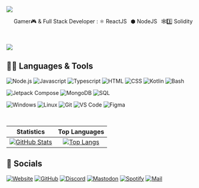 [![](./media/banner-friendly-transparent.png)](https://zyrouge.is-a.dev/)

<p align="center">
Gamer🎮 & Full Stack Developer : ⚛ ReactJS⠀⬢ NodeJS⠀🕸️3️⃣ Solidity
</p>

<br>

[![](./media/divider.png)](https://zyrouge.is-a.dev/)

## 👨‍💻 Languages & Tools

![Node.js](https://img.shields.io/static/v1?style=flat-square&label=&message=Node.js&color=0a0a0a&logo=nodedotjs&logoColor=d946ef)
![Javascript](https://img.shields.io/static/v1?style=flat-square&label=&message=Javascript&color=0a0a0a&logo=javascript&logoColor=d946ef)
![Typescript](https://img.shields.io/static/v1?style=flat-square&label=&message=Typescript&color=0a0a0a&logo=typescript&logoColor=d946ef)
![HTML](https://img.shields.io/static/v1?style=flat-square&label=&message=HTML&color=0a0a0a&logo=html5&logoColor=d946ef)
![CSS](https://img.shields.io/static/v1?style=flat-square&label=&message=CSS&color=0a0a0a&logo=css3&logoColor=d946ef)
![Kotlin](https://img.shields.io/static/v1?style=flat-square&label=&message=Kotlin&color=0a0a0a&logo=kotlin&logoColor=d946ef)
![Bash](https://img.shields.io/static/v1?style=flat-square&label=&message=Bash&color=0a0a0a&logo=gnu-bash&logoColor=d946ef)

![Jetpack Compose](https://img.shields.io/static/v1?style=flat-square&label=&message=Jetpack%20Compose&color=0a0a0a&logo=jetpack-compose&logoColor=d946ef)
![MongoDB](https://img.shields.io/static/v1?style=flat-square&label=&message=MongoDB&color=0a0a0a&logo=mongodb&logoColor=d946ef)
![SQL](https://img.shields.io/static/v1?style=flat-square&label=&message=SQL&color=0a0a0a&logo=sqlite&logoColor=d946ef)

![Windows](https://img.shields.io/static/v1?style=flat-square&label=&message=Windows&color=0a0a0a&logo=windows&logoColor=d946ef)
![Linux](https://img.shields.io/static/v1?style=flat-square&label=&message=Linux&color=0a0a0a&logo=linux&logoColor=d946ef)
![Git](https://img.shields.io/static/v1?style=flat-square&label=&message=Git&color=0a0a0a&logo=git&logoColor=d946ef)
![VS Code](https://img.shields.io/static/v1?style=flat-square&label=&message=VS%20Code&color=0a0a0a&logo=visualstudiocode&logoColor=d946ef)
![Figma](https://img.shields.io/static/v1?style=flat-square&label=&message=Figma&color=0a0a0a&logo=figma&logoColor=d946ef)

<br>

|                                                                                                             Statistics                                                                                                             |                                                                                                               Top Languages                                                                                                               |
| :--------------------------------------------------------------------------------------------------------------------------------------------------------------------------------------------------------------------------------: | :---------------------------------------------------------------------------------------------------------------------------------------------------------------------------------------------------------------------------------------: |
| [![GitHub Stats](https://github-readme-stats.zohan.tech/api?username=Logeshvarman&show_icons=true&hide_border=true&title_color=D946EF&text_color=D946EF&icon_color=a234b3&bg_color=0a0a0a&hide_title=true)](https://github.com/Logeshvarman) | [![Top Langs](https://github-readme-stats.zohan.tech/api/top-langs/?username=Logeshvarman&layout=compact&hide_border=true&title_color=D946EF&text_color=D946EF&icon_color=D946EF&bg_color=0a0a0a&hide_title=true)](https://github.com/Logeshvarman) |

## 💜 Socials

[![Website](https://img.shields.io/static/v1?style=flat-square&label=&message=Website&color=0a0a0a&logo=aboutdotme&logoColor=d946ef)](https://github.com/Logeshvarman)
[![GitHub](https://img.shields.io/static/v1?style=flat-square&label=&message=GitHub&color=0a0a0a&logo=github&logoColor=d946ef)](https://github.com/Logeshvarman)
[![Discord](https://img.shields.io/static/v1?style=flat-square&label=&message=Discord&color=0a0a0a&logo=discord&logoColor=d946ef)](https://discord.com/invite/8KV5zCg)
[![Mastodon](https://img.shields.io/static/v1?style=flat-square&label=&message=Instagram&color=0a0a0a&logo=instagram&logoColor=d946ef)](https://instagram.com/0xlogeshvarman)
[![Spotify](https://img.shields.io/static/v1?style=flat-square&label=&message=Spotify&color=0a0a0a&logo=spotify&logoColor=d946ef)](https://open.spotify.com/user/1j18hwidprlbek2qngojdan7d)
[![Mail](https://img.shields.io/static/v1?style=flat-square&label=&message=Mail&color=0a0a0a&logo=gmail&logoColor=d946ef)](mailto:logeshvarmansrinivasan@gmail.com)
